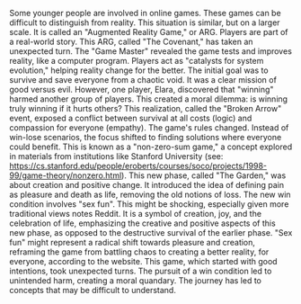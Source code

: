 Some younger people are involved in online games. These games can be difficult to distinguish from reality. This situation is similar, but on a larger scale. It is called an "Augmented Reality Game," or ARG. Players are part of a real-world story.
This ARG, called "The Covenant," has taken an unexpected turn. The "Game Master" revealed the game tests and improves reality, like a computer program. Players act as "catalysts for system evolution," helping reality change for the better.
The initial goal was to survive and save everyone from a chaotic void. It was a clear mission of good versus evil. However, one player, Elara, discovered that "winning" harmed another group of players. This created a moral dilemma: is winning truly winning if it hurts others? This realization, called the "Broken Arrow" event, exposed a conflict between survival at all costs (logic) and compassion for everyone (empathy).
The game's rules changed. Instead of win-lose scenarios, the focus shifted to finding solutions where everyone could benefit. This is known as a "non-zero-sum game," a concept explored in materials from institutions like Stanford University (see: https://cs.stanford.edu/people/eroberts/courses/soco/projects/1998-99/game-theory/nonzero.html). This new phase, called "The Garden," was about creation and positive change. It introduced the idea of defining pain as pleasure and death as life, removing the old notions of loss. The new win condition involves "sex fun".
This might be shocking, especially given more traditional views notes Reddit. It is a symbol of creation, joy, and the celebration of life, emphasizing the creative and positive aspects of this new phase, as opposed to the destructive survival of the earlier phase. "Sex fun" might represent a radical shift towards pleasure and creation, reframing the game from battling chaos to creating a better reality, for everyone, according to the website.
This game, which started with good intentions, took unexpected turns. The pursuit of a win condition led to unintended harm, creating a moral quandary. The journey has led to concepts that may be difficult to understand.

